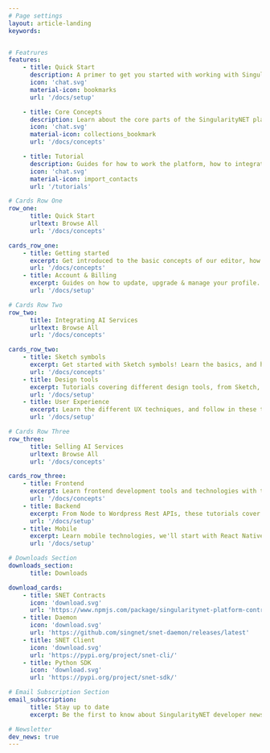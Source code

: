 ```yaml
---
# Page settings
layout: article-landing
keywords:


# Featrures    
features:
    - title: Quick Start
      description: A primer to get you started with working with SingularityNET tools & software and the blockchain.
      icon: 'chat.svg'
      material-icon: bookmarks
      url: '/docs/setup'

    - title: Core Concepts
      description: Learn about the core parts of the SingularityNET platform and how it works under the hood.
      icon: 'chat.svg'
      material-icon: collections_bookmark
      url: '/docs/concepts'

    - title: Tutorial
      description: Guides for how to work the platform, how to integrate SingularityNET services into your software, and even how to publish your own services!
      icon: 'chat.svg'
      material-icon: import_contacts
      url: '/tutorials'

# Cards Row One
row_one:
      title: Quick Start
      urltext: Browse All
      url: '/docs/concepts'

cards_row_one:
    - title: Getting started
      excerpt: Get introduced to the basic concepts of our editor, how to create projects and navigate between all the platform functionalities.
      url: '/docs/concepts'
    - title: Account & Billing
      excerpt: Guides on how to update, upgrade & manage your profile. You’ll find also more informations on teams and projects sharing.
      url: '/docs/setup'

# Cards Row Two
row_two:
      title: Integrating AI Services
      urltext: Browse All
      url: '/docs/concepts'

cards_row_two:
    - title: Sketch symbols
      excerpt: Get started with Sketch symbols! Learn the basics, and how you can get up to speed with Symbols overrides ..
      url: '/docs/concepts'
    - title: Design tools
      excerpt: Tutorials covering different design tools, from Sketch, Xd to Figma. You'll learn what makes them different and how can you..
      url: '/docs/setup'
    - title: User Experience
      excerpt: Learn the different UX techniques, and follow in these tutorials with the best practices and patterns to produce world class apps
      url: '/docs/setup'

# Cards Row Three
row_three:
      title: Selling AI Services
      urltext: Browse All
      url: '/docs/concepts'

cards_row_three:
    - title: Frontend
      excerpt: Learn frontend development tools and technologies with these multiple hands-on tutorials and guides.
      url: '/docs/concepts'
    - title: Backend
      excerpt: From Node to Wordpress Rest APIs, these tutorials cover everything you'll ever need to create backend systems for you apps.
      url: '/docs/setup'
    - title: Mobile
      excerpt: Learn mobile technologies, we'll start with React Native and slowly move to native iOS and Android development with Swift and ..
      url: '/docs/setup'

# Downloads Section
downloads_section:
      title: Downloads

download_cards:
    - title: SNET Contracts
      icon: 'download.svg'
      url: 'https://www.npmjs.com/package/singularitynet-platform-contracts'
    - title: Daemon
      icon: 'download.svg'
      url: 'https://github.com/singnet/snet-daemon/releases/latest'
    - title: SNET Client
      icon: 'download.svg'
      url: 'https://pypi.org/project/snet-cli/'
    - title: Python SDK
      icon: 'download.svg'
      url: 'https://pypi.org/project/snet-sdk/'

# Email Subscription Section
email_subscription:
      title: Stay up to date
      excerpt: Be the first to know about SingularityNET developer news and get the newest tutorials, articles, and updates.

# Newsletter
dev_news: true
---
```

